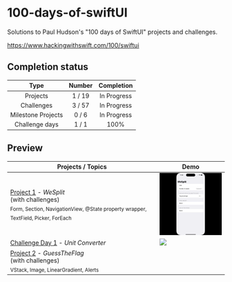 # 100-days-of-swiftUI

Solutions to Paul Hudson's "100 days of SwiftUI" projects and challenges.

https://www.hackingwithswift.com/100/swiftui

## Completion status

Type               | Number  | Completion
:---:              |  :---:  |   :---:
Projects           |  1 / 19 | In Progress
Challenges         |  3 / 57 | In Progress
Milestone Projects |  0 / 6  | In Progress
Challenge days     |  1 / 1  | 100%

## Preview

| Projects / Topics                                                                           | Demo                                                                                                    |
|----------------------------------------------------------------------------------------------|---------------------------------------------------------------------------------------------------------|
| [Project 1](01-WeSplit) - *WeSplit* <br/>(with challenges)<br/><sub> Form, Section, NavigationView, @State property wrapper, TextField, Picker, ForEach </sub> | <img src="https://github.com/riiveraluis/100-Days-Of-SwiftUI-2024/blob/main/Project%20Demos/01%20-%20WeSplit/WeSplit.gif" width="200">      |
| [Challenge Day 1](02-ChallengeDay1UnitConverter) - *Unit Converter*                                        | <img src="https://github.com/riiveraluis/100-Days-Of-SwiftUI-2024/blob/main/Project%20Demos/02%20-%20Challenge%20Day%201%20-%20Unit%20Converter/Challenge%20Day%201%20-%20Unit%20Converter.gif" width="200"> | 
| [Project 2](03-GuessTheFlag) - *GuessTheFlag* <br/>(with challenges)<br/><sub> VStack, Image, LinearGradient, Alerts </sub> |
